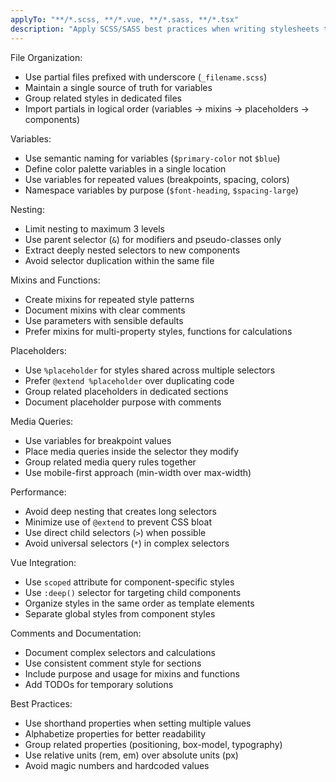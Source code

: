 ```yaml
---
applyTo: "**/*.scss, **/*.vue, **/*.sass, **/*.tsx"
description: "Apply SCSS/SASS best practices when writing stylesheets to ensure maintainability, readability, and performance. Focus on proper nesting, variable usage, mixins, and organization for consistent styling across the application."
---
```


File Organization:
- Use partial files prefixed with underscore (`_filename.scss`)
- Maintain a single source of truth for variables
- Group related styles in dedicated files
- Import partials in logical order (variables → mixins → placeholders → components)

Variables:
- Use semantic naming for variables (`$primary-color` not `$blue`)
- Define color palette variables in a single location
- Use variables for repeated values (breakpoints, spacing, colors)
- Namespace variables by purpose (`$font-heading`, `$spacing-large`)

Nesting:
- Limit nesting to maximum 3 levels
- Use parent selector (`&`) for modifiers and pseudo-classes only
- Extract deeply nested selectors to new components
- Avoid selector duplication within the same file

Mixins and Functions:
- Create mixins for repeated style patterns
- Document mixins with clear comments
- Use parameters with sensible defaults
- Prefer mixins for multi-property styles, functions for calculations

Placeholders:
- Use `%placeholder` for styles shared across multiple selectors
- Prefer `@extend %placeholder` over duplicating code
- Group related placeholders in dedicated sections
- Document placeholder purpose with comments

Media Queries:
- Use variables for breakpoint values
- Place media queries inside the selector they modify
- Group related media query rules together
- Use mobile-first approach (min-width over max-width)

Performance:
- Avoid deep nesting that creates long selectors
- Minimize use of `@extend` to prevent CSS bloat
- Use direct child selectors (`>`) when possible
- Avoid universal selectors (`*`) in complex selectors

Vue Integration:
- Use `scoped` attribute for component-specific styles
- Use `:deep()` selector for targeting child components
- Organize styles in the same order as template elements
- Separate global styles from component styles

Comments and Documentation:
- Document complex selectors and calculations
- Use consistent comment style for sections
- Include purpose and usage for mixins and functions
- Add TODOs for temporary solutions

Best Practices:
- Use shorthand properties when setting multiple values
- Alphabetize properties for better readability
- Group related properties (positioning, box-model, typography)
- Use relative units (rem, em) over absolute units (px)
- Avoid magic numbers and hardcoded values
